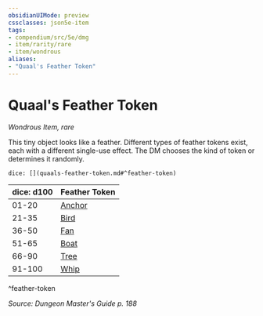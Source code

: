 ```yaml
---
obsidianUIMode: preview
cssclasses: json5e-item
tags:
- compendium/src/5e/dmg
- item/rarity/rare
- item/wondrous
aliases: 
- "Quaal's Feather Token"
---
```

# Quaal's Feather Token
*Wondrous Item, rare*  


This tiny object looks like a feather. Different types of feather tokens exist, each with a different single-use effect. The DM chooses the kind of token or determines it randomly.

`dice: [](quaals-feather-token.md#^feather-token)`

| dice: d100 | Feather Token |
|------------|---------------|
| 01-20 | [Anchor](quaals-feather-token-anchor.md) |
| 21-35 | [Bird](quaals-feather-token-bird.md) |
| 36-50 | [Fan](quaals-feather-token-fan.md) |
| 51-65 | [Boat](quaals-feather-token-swan-boat.md) |
| 66-90 | [Tree](quaals-feather-token-tree.md) |
| 91-100 | [Whip](quaals-feather-token-whip.md) |
^feather-token

*Source: Dungeon Master's Guide p. 188*